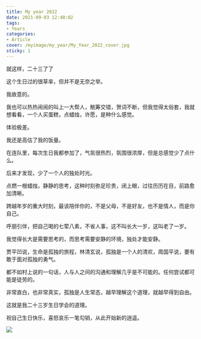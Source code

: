 ```yaml
---
title: My year 2022
date: 2021-09-03 12:40:02
tags:
- Years
categories: 
- Article
cover: /myimage/my_year/My_Year_2022_cover.jpg
sticky: 1
---
```


就这样，二十三了了

这个生日过的很草率，但并不是无奈之举。

我故意的。

我也可以热热闹闹的叫上一大帮人，觥筹交错，贺词不断，但我觉得太俗套，我就想看看，一个人买蛋糕，点蜡烛，许愿，是种什么感觉。

体验极差。

我还是高估了我的饭量。

在连队里，每次生日我都参加了，气氛很热烈，氛围很浓厚，但是总感觉少了点什么。

后来才发现，少了一个人的独处时光。

点燃一根蜡烛，静静的思考，这种时刻弥足珍贵，闭上眼，过往历历在目，前路愈加清晰。

跨越年岁的重大时刻，最该陪伴你的，不是父母，不是好友，也不是情人，而是你自己。

呼朋引伴，把自己喝的七荤八素，不省人事，这不叫长大一岁，这叫老了一岁。

我觉得长大是需要思考的，而思考需要安静的环境，独处才能安静。

贾平凹说，生命是孤独的旅程，林清玄说，孤独是一个人的清欢，周国平说，要有敢于面对孤独的勇气。

都不如村上说的一句话，人与人之间的沟通和理解几乎是不可能的。任何尝试都可能是徒劳的。

非常直白，也非常真实，孤独是人生常态，越早理解这个道理，就越早得到自由。

这就是我二十三岁生日学会的道理。

祝自己生日快乐，喜怒哀乐一笔勾销，从此开始新的逍遥。

![](https://s2.loli.net/2022/05/29/V23ceFhztY6Njg8.jpg)